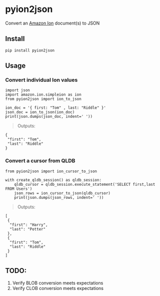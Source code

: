 # pyion2json

Convert an [Amazon Ion](http://amzn.github.io/ion-docs/) document(s) to JSON

## Install

```
pip install pyion2json
```

## Usage

### Convert individual Ion values

```
import json
import amazon.ion.simpleion as ion
from pyion2json import ion_to_json

ion_doc = '{ first: "Tom" , last: "Riddle" }'
json_doc = ion_to_json(ion_doc)
print(json.dumps(json_doc, indent=' '))

```

> Outputs:

```
{
 "first": "Tom",
 "last": "Riddle"
}
```

### Convert a cursor from QLDB

```
from pyion2json import ion_cursor_to_json

with create_qldb_session() as qldb_session:
    qldb_cursor = qldb_session.execute_statement('SELECT first,last FROM Users')
    json_rows = ion_cursor_to_json(qldb_cursor)
    print(json.dumps(json_rows, indent=' '))

```

> Outputs:

```
[
 {
  "first": "Harry",
  "last": "Potter"
 },
 {
  "first": "Tom",
  "last": "Riddle"
 }
]
```

## TODO:

1. Verify BLOB conversion meets expectations
2. Verify CLOB conversion meets expectations
